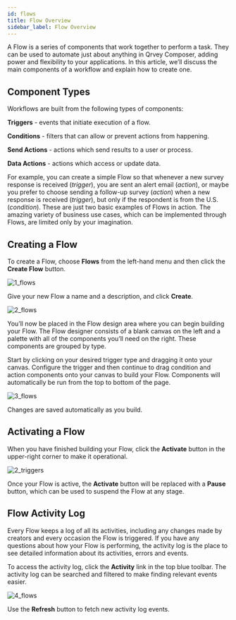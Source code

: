 ```yaml
---
id: flows
title: Flow Overview 
sidebar_label: Flow Overview
---
```


<div style={{textAlign: "justify"}}>

A Flow is a series of components that work together to perform a task. They can be used to automate just about anything in Qrvey Composer, adding power and flexibility to your applications. In this article, we’ll discuss the main components of a workflow and explain how to create one.

## Component Types
Workflows are built from the following types of components:

 **Triggers** - events that initiate execution of a flow.

 **Conditions** - filters that can allow or prevent actions from happening.

 **Send Actions** - actions which send results to a user or process.

 **Data Actions** - actions which access or update data.

For example, you can create a simple Flow so that whenever a new survey response is received (*trigger*), you are sent an alert email (*action*), or maybe you prefer to choose sending a follow-up survey (*action*) when a new response is received (*trigger*), but only if the respondent is from the U.S. (*condition*). These are just two basic examples of Flows in action. The amazing variety of business use cases, which can be implemented through Flows, are limited only by your imagination.

## Creating a Flow
To create a Flow, choose **Flows** from the left-hand menu and then click the **Create Flow** button.

![1_flows](https://s3.amazonaws.com/cdn.qrvey.com/documentation_assets/ui-docs/automation/3.4.6.1_flows/1_flows.png#thumbnail)

Give your new Flow a name and a description, and click **Create**.

![2_flows](https://s3.amazonaws.com/cdn.qrvey.com/documentation_assets/ui-docs/automation/3.4.6.1_flows/2_flows.png#thumbnail-60)

You’ll now be placed in the Flow design area where you can begin building your Flow. The Flow designer consists of a blank canvas on the left and a palette with all of the components you’ll need on the right. These components are grouped by type.

Start by clicking on your desired trigger type and dragging it onto your canvas. Configure the trigger and then continue to drag condition and action components onto your canvas to build your Flow. Components will automatically be run from the top to bottom of the page. 

![3_flows](https://s3.amazonaws.com/cdn.qrvey.com/documentation_assets/ui-docs/automation/3.4.6.1_flows/3_flows.png#thumbnail)

Changes are saved automatically as you build. 

## Activating a Flow

When you have finished building your Flow, click the **Activate** button in the upper-right corner to make it operational. 
 
![2_triggers](https://s3.amazonaws.com/cdn.qrvey.com/documentation_assets/ui-docs/automation/3.4.6.2_triggers/2_triggers.png#thumbnail-20)

Once your Flow is active, the **Activate** button will be replaced with a **Pause** button, which can be used to suspend the Flow at any stage.

## Flow Activity Log
Every Flow keeps a log of all its activities, including any changes made by creators and every occasion the Flow is triggered.  If you have any questions about how your Flow is performing, the activity log is the place to see detailed information about its activities, errors and events. 

To access the activity log, click the **Activity** link in the top blue toolbar. The activity log can be searched and filtered to make finding relevant events easier. 

![4_flows](https://s3.amazonaws.com/cdn.qrvey.com/documentation_assets/ui-docs/automation/3.4.6.1_flows/4_flows.png#thumbnail)

Use the **Refresh** button to fetch new activity log events.

</div>